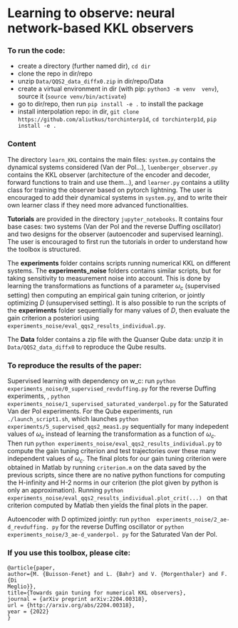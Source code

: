 # Learning to observe: neural network-based KKL observers

### To run the code:
- create a directory (further named dir), `cd dir`
- clone the repo in dir/repo
- unzip `Data/QQS2_data_diffx0.zip` in dir/repo/Data
- create a virtual environment in dir (with pip: `python3 -m venv 
  venv`), source it (`source venv/bin/activate`)
- go to dir/repo, then run `pip install -e .` to install the package
- install interpolation repo: in dir, `git clone https://github.com/aliutkus/torchinterp1d`, `cd torchinterp1d`, `pip install -e .`

### Content
The directory `learn_KKL` contains the main files: `system.py` contains the 
dynamical systems considered (Van der Pol...), `luenberger_observer.py` 
contains the KKL observer (architecture of the encoder and decoder, forward 
functions to train and use them...), and `learner.py` contains a utility 
class for training the observer based on pytorch lightning. The user is 
encouraged to add their dynamical systems in `system.py`, and to write their 
own learner class if they need more advanced functionalities.

**Tutorials** are provided in the directory `jupyter_notebooks`. It contains 
four base cases: two systems (Van der Pol and the reverse Duffing oscillator)
and two designs for the observer (autoencoder and supervised learning). The 
user is encouraged to first run the tutorials in order to understand how the 
toolbox is structured.

The **experiments** folder contains scripts running numerical KKL on 
different systems. The **experiments_noise** folders contains similar 
scripts, but for taking sensitivity to measurement noise into account. This 
is done by learning the transformations as functions of a parameter 
$\omega_c$ (supervised setting) then computing an empirical gain tuning 
criterion, or jointly optimizing $D$ (unsupervised setting). It is also 
possible to run the scripts of the **experiments** folder sequentially for 
many values of $D$, then evaluate the gain criterion a posteriori using 
`experiments_noise/eval_qqs2_results_individual.py`.

The **Data** folder contains a zip file with the Quanser Qube data: 
unzip it in `Data/QQS2_data_diffx0` to reproduce the Qube results.

### To reproduce the results of the paper:
Supervised learning with dependency on w_c: run `python 
experiments_noise/0_supervised_revduffing.py` for the reverse Duffing 
experiments,
, `python 
experiments_noise/1_supervised_saturated_vanderpol.py` for the Saturated Van der 
Pol experiments.
For the Qube experiments, run `./launch_script1.sh`, which launches `python 
experiments/5_supervised_qqs2_meas1.py` sequentially for many 
indepedent values of $\omega_c$ instead of learning the transformation as 
a function of $\omega_c$.
Then run `python experiments_noise/eval_qqs2_results_individual.py` to compute 
the 
gain tuning criterion and test trajectories over these many independent 
values of $\omega_c$.
The final plots for our gain tuning criterion were obtained in Matlab by 
running `criterion.m` on the data saved by the previous scripts, since 
there are no native python functions for computing the H-infinity and H-2 
norms in our criterion (the plot given by python is only an approximation).
Running `python experiments_noise/eval_qqs2_results_individual.plot_crit(...)
` on that criterion computed by Matlab then yields the final plots in the paper.

Autoencoder with D optimized jointly: run `python 
experiments_noise/2_ae-d_revduffing.
py` for the reverse Duffing oscillator or `python 
experiments_noise/3_ae-d_vanderpol.
py` for the Saturated Van der Pol.

### If you use this toolbox, please cite:
```
@article{paper,  
author={M. {Buisson-Fenet} and L. {Bahr} and V. {Morgenthaler} and F. {Di 
Meglio}},  
title={Towards gain tuning for numerical KKL observers},
journal = {arXiv preprint arXiv:2204.00318},
url = {http://arxiv.org/abs/2204.00318},
year = {2022}
}
```
